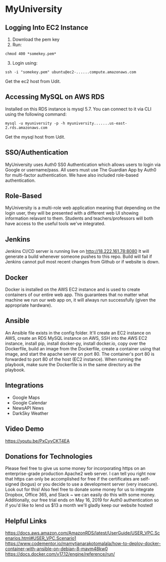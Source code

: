 # MyUniversity

## Logging Into EC2 Instance
1. Download the pem key
2. Run: 
```
chmod 400 *somekey.pem*
```
3. Login using:
```
ssh -i "somekey.pem" ubuntu@ec2-......compute.amazonaws.com
```
Get the ec2 host from Udit.

## Accessing MySQL on AWS RDS
Installed on this RDS instance is mysql 5.7. You can connect to it via CLI using the following command:
```
mysql -u myuniversity -p -h myuniversity.......us-east-2.rds.amazonaws.com
```
Get the mysql host from Udit.

## SSO/Authentication

MyUniversity uses Auth0 SS0 Authentication which allows users to login via Google or username/pass. All users must use The Guardian App by Auth0 for multi-factor authentication. We have also included role-based authentication.

## Role-Based

MyUniversity is a multi-role web application meaning that depending on the login user, they will be presented with a  different web UI showing information relavant to them. Students and teachers/professors will both have access to the useful tools we've integrated. 

## Jenkins

Jenkins CI/CD server is running live on http://18.222.161.78:8080 
It will generate a build whenever someone pushes to this repo. Build will fail if Jenkins cannot pull most recent changes from Github or if website is down. 

## Docker

Docker is installed on the AWS EC2 instance and is used to create containers of our entire web app. This guarantees that no matter what machine we run our web app on, it will always run successfully (given the appropriate hardware). 

## Ansible

An Ansible file exists in the config folder. It'll create an EC2 instance on AWS, create an RDS MySQL instance on AWS, SSH into the AWS EC2 instance, install pip, install docker-py, install docker.io, copy over the Dockerfile, build an image from the Dockerfile, create a container using that image, and start the apache server on port 80. The container's port 80 is forwarded to port 80 of the host (EC2 instance). When running the playbook, make sure the Dockerfile is in the same directory as the playbook. 

## Integrations
* Google Maps
* Google Calendar
* NewsAPI News
* DarkSky Weather

## Video Demo
https://youtu.be/PxCyvCKT4EA

## Donations for Technologies
Please feel free to give us some money for incorporating https on an enterprise-grade production Apache2 web server. I can tell you right now that https can only be accomplished for free if the certificates are self-signed (bogus) or you decide to use a development server (very insecure). Look out for this! Also feel free to donate some money for us to integrate Dropbox, Office 365, and Slack ~ we can easily do this with some money. Additionally, our free trial ends on May 16, 2019 for Auth0 authentication so if you'd like to lend us $13 a month we'll gladly keep our website hosted!

## Helpful Links
https://docs.aws.amazon.com/AmazonRDS/latest/UserGuide/USER_VPC.Scenarios.html#USER_VPC.Scenario1
https://www.codementor.io/mamytianarakotomalala/how-to-deploy-docker-container-with-ansible-on-debian-8-mavm48kw0
https://docs.docker.com/v17.12/engine/reference/run/
